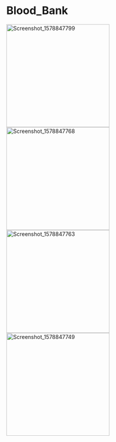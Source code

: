 # Blood_Bank

<img width="270" alt="Screenshot_1578847799" src="https://user-images.githubusercontent.com/31928571/72222415-1ba92a00-356d-11ea-80f4-7d814fa7a3c3.png">                 <img width="270" alt="Screenshot_1578847768" src="https://user-images.githubusercontent.com/31928571/72222423-2a8fdc80-356d-11ea-99d3-30184f60fc70.png">              <img width="270" alt="Screenshot_1578847763" src="https://user-images.githubusercontent.com/31928571/72222430-4a270500-356d-11ea-896e-e8706a9644c2.png">              <img width="270" alt="Screenshot_1578847749" src="https://user-images.githubusercontent.com/31928571/72222440-5612c700-356d-11ea-9907-f127d9ac86e3.png">

